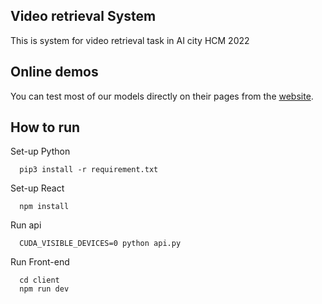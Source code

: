 ## Video retrieval System 
This is system for video retrieval task in AI city HCM 2022
## Online demos
You can test most of our models directly on their pages from the [website](http://hoangpn.hungphu.org).

## How to run
Set-up Python
```shell script
  pip3 install -r requirement.txt
```
Set-up React
```shell script
  npm install
```
Run api
```shell script
  CUDA_VISIBLE_DEVICES=0 python api.py
```
Run Front-end
```shell script
  cd client
  npm run dev
```